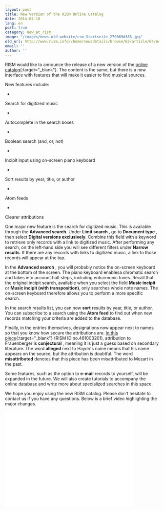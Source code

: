 ```yaml
---
layout: post
title: New Version of the RISM Online Catalog
date: 2014-04-10
lang: en
post: true
category: new_at_rism
image: "/images/news-old-website/csm_Startseite_270869d386.jpg"
old_url: http://www.rism.info//home/newsdetails/browse/62/article/64/new-version-of-the-rism-online-catalog.html
email: ''
author: ''
---
```


RISM would like to announce the release of a new version of the [online catalog](http://opac.rism.info/){:target="_blank"}. The content is the same, but there is a new interface with features that will make it easier to find musical sources.


New features include:


-

Search for digitized music

-

Autocomplete in the search boxes

-

Boolean search (and, or, not)

-

Incipit input using on-screen piano keyboard

-

Sort results by year, title, or author

-

Atom feeds

-

Clearer attributions


One major new feature is the search for digitized music. This is available through the **Advanced search**. Under **Limit search** , go to **Document type** , then select **Digital versions exclusively**. Combine this field with a keyword to retrieve only records with a link to digitized music. After performing any search, on the left-hand side you will see different filters under **Narrow results**. If there are any records with links to digitized music, a link to those records will appear at the top.

In the **Advanced search** , you will probably notice the on-screen keyboard at the bottom of the screen. The piano keyboard enablesa chromatic search and takes into account half steps, including enharmonic tones. Recall that the original incipit search, available when you select the field **Music incipit** or **Music incipit (with transposition)**, only searches whole note names. The on-screen keyboard therefore allows you to perform a more specific search.

In the search results list, you can now **sort** results by year, title, or author. You can subscribe to a search using the **Atom feed** to find out when new records matching your criteria are added to the database.

Finally, in the entries themselves, designations now appear next to names so that you know how secure the attributions are. [In this piece](https://opac.rism.info/metaopac/search?q=rism461003201&db=251&View=rism){:target="_blank"} (RISM ID no.461003201), attribution to Frauenberger is **conjectural** , meaning it is just a guess based on secondary literature. The word **alleged** next to Haydn's name means that his name appears on the source, but the attribution is doubtful. The word **misattributed** denotes that this piece has been misattributed to Mozart in the past.

Some features, such as the option to **e-mail** records to yourself, will be expanded in the future. We will also create tutorials to accompany the online database and write more about specialized searches in this space.

We hope you enjoy using the new RISM catalog. Please don't hesitate to contact us if you have any questions. Below is a brief video highlighting the major changes.

<iframe width="420" height="315" src="//www.youtube.com/embed/iVuL4WA-Gmw" frameborder="0" allowfullscreen></iframe>


